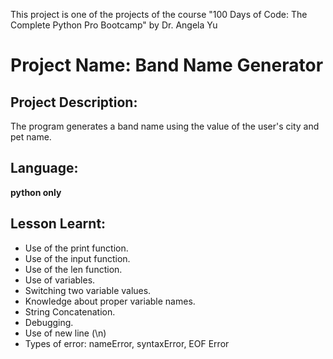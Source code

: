This project is one of the projects of the course "100 Days of Code: The Complete Python Pro Bootcamp" by Dr. Angela Yu

# Project Name: Band Name Generator
## Project Description: 
The program generates a band name using the value of the user's city and pet name.
## Language:
**python only**
## Lesson Learnt:
* Use of the print function.
* Use of the input function.
* Use of the len function.
* Use of variables.
* Switching two variable values.
* Knowledge about proper variable names.
* String Concatenation. 
* Debugging.
* Use of new line (\n)
* Types of error: nameError, syntaxError, EOF Error 
